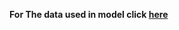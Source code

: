 **For The data used in model click [here](https://drive.google.com/drive/folders/12gaYGakuoBSCR_eBevsUWmDkoBxuO03k?usp=sharing)**
